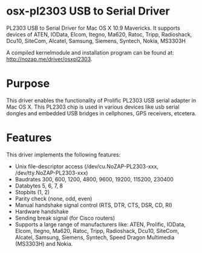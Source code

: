 # osx-pl2303 USB to Serial Driver
PL2303 USB to Serial Driver for Mac OS X 10.9 Mavericks. It supports devices of ATEN, IOData, Elcom, Itegno, Ma620, Ratoc, Tripp, Radioshack, Dcu10, SiteCom, Alcatel, Samsung, Siemens, Syntech, Nokia, MS3303H

A compiled kernelmodule and installation program can be found at:
<http://nozap.me/driver/osxpl2303>.

# Purpose
This driver enables the functionality of Prolific PL2303 USB serial adapter in Mac OS X. This PL2303 chip is used in various devices like usb serial dongles and embedded USB bridges in cellphones, GPS receivers, etcetera. 

# Features
This driver implements the following features:
- Unix file-descriptor access (/dev/cu.NoZAP-PL2303-xxx, /dev/tty.NoZAP-PL2303-xxx)
- Baudrates 300, 600, 1200, 4800, 9600, 19200, 115200, 230400
- Databytes 5, 6, 7, 8
- Stopbits (1, 2)
- Parity check (none, odd, even)
- Manual handshake signal control (RTS, DTR, CTS, DSR, CD, RI)
- Hardware handshake
- Sending break signal (for Cisco routers)
- Supports a large range of manufacturers like: ATEN, Prolific, IOData, Elcom, Itegno, Ma620, Ratoc,
Tripp, Radioshack, Dcu10, SiteCom, Alcatel, Samsung, Siemens, Syntech, Speed Dragon Multimedia (MS3303H) and Nokia.





